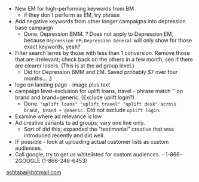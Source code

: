 * New EM for high-performing keywords from BM
    * if they don't perform as EM, try phrase
* Add negative keywords from other longer campaigns into depression base campaign
    - Done, Depression BMM.
    ? Does not apply to Depression EM, because `Depression EM;Depression General` will only show for those exact keywords, yeah?
* Filter search terms by those with less than 1 conversion. Remove those that are irrelevant; check back on the others in a few month, see if there are clearer losers. (This is at the ad group level.)
    - Did for Depression BMM and EM. Saved probably $7 over four months... :)
* logo on landing page - image plus text
* campaign level-exclusion for uplift loans, travel - phrase match '' on brand and brand+generic. (Exclude uplift login?)
    - Done. `"uplift loans" "uplift travel" "uplift desk" across brand, brand + generic.` Did not exclude `uplift login`. 
* Examine where ad relevance is low
* Ad creative variants to ad groups; vary one line only. 
    - Sort of did this; expanded the "testimonial" creative that was introduced recently and did well.
* IF possible - look at uploading actual customer lists as custom audiences. 
* Call google, try to get us whitelisted for custom audiences. - 1-866-2GOOGLE (1-866-246-6453)

ashtaba@hotmail.com

